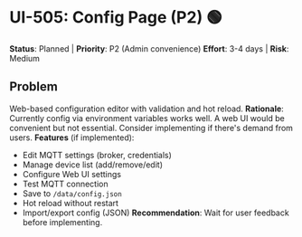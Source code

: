 # UI-505: Config Page (P2) 🟢

**Status**: Planned | **Priority**: P2 (Admin convenience)
**Effort**: 3-4 days | **Risk**: Medium

## Problem

Web-based configuration editor with validation and hot reload.
**Rationale**:
Currently config via environment variables works well. A web UI would be convenient but not essential.
Consider implementing if there's demand from users.
**Features** (if implemented):

- Edit MQTT settings (broker, credentials)
- Manage device list (add/remove/edit)
- Configure Web UI settings
- Test MQTT connection
- Save to `/data/config.json`
- Hot reload without restart
- Import/export config (JSON)
  **Recommendation**: Wait for user feedback before implementing.
